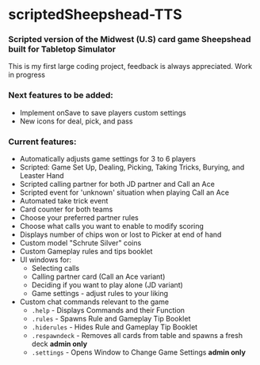 # scriptedSheepshead-TTS  
### Scripted version of the Midwest (U.S) card game Sheepshead built for Tabletop Simulator  

This is my first large coding project, feedback is always appreciated. Work in progress  

### Next features to be added:  
* Implement onSave to save players custom settings
* New icons for deal, pick, and pass  

### Current features:  
* Automatically adjusts game settings for 3 to 6 players  
* Scripted: Game Set Up, Dealing, Picking, Taking Tricks, Burying, and Leaster Hand  
* Scripted calling partner for both JD partner and Call an Ace  
* Scripted event for 'unknown' situation when playing Call an Ace  
* Automated take trick event  
* Card counter for both teams  
* Choose your preferred partner rules  
* Choose what calls you want to enable to modify scoring
* Displays number of chips won or lost to Picker at end of hand  
* Custom model "Schrute Silver" coins  
* Custom Gameplay rules and tips booklet
* UI windows for:  
  * Selecting calls  
  * Calling partner card (Call an Ace variant)  
  * Deciding if you want to play alone (JD variant)
  * Game settings - adjust rules to your liking  
* Custom chat commands relevant to the game  
  * `.help` - Displays Commands and their Function  
  * `.rules` - Spawns Rule and Gameplay Tip Booklet  
  * `.hiderules` - Hides Rule and Gameplay Tip Booklet  
  * `.respawndeck` - Removes all cards from table and spawns a fresh deck **admin only**  
  * `.settings` - Opens Window to Change Game Settings **admin only** 


